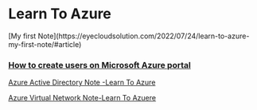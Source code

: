 <h1>Learn To Azure</h1>
 [My first Note](https://eyecloudsolution.com/2022/07/24/learn-to-azure-my-first-note/#article) 
 
 ### [How to create users on Microsoft Azure portal](https://www.youtube.com/watch?v=rl8vx370wIU&t=1s)


[Azure Active Directory Note -Learn To Azure](https://eyecloudsolution.com/2022/07/30/azure-active-directory-note-learn-to-azure/)

[Azure Virtual Network Note-Learn To Azuere](https://eyecloudsolution.com/wp-content/uploads/2022/07/Azure-Virtual-network-My-Note.pdf)
